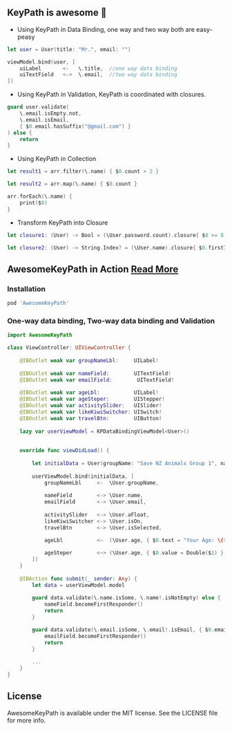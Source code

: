 ## KeyPath is awesome 🤟


* Using KeyPath in Data Binding, one way and two way both are easy-peasy

```swift
let user = User(title: "Mr.", email: "")

viewModel.bind(user, [
    uiLabel       <-   \.title,  //one way data binding
    uiTextField   <->  \.email,  //two way data binding
])
```

* Using KeyPath in Validation, KeyPath is coordinated with closures.

```swift
guard user.validate(
    \.email.isEmpty.not, 
    \.email.isEmail, 
    { $0.email.hasSuffix("@gmail.com") }
) else {    
    return
}
```

* Using KeyPath in Collection

```swift
let result1 = arr.filter(\.name) { $0.count > 2 }

let result2 = arr.map(\.name) { $0.count }

arr.forEach(\.name) {
    print($0)
}
```

* Transform KeyPath into Closure

```swift
let closure1: (User) -> Bool = (\User.password.count).closure{ $0 >= 8 && $0 <= 20 }

let closure2: (User) -> String.Index? = (\User.name).closure{ $0.firstIndex(of: "T") }
```

## AwesomeKeyPath in Action [Read More](document.md)

### Installation

```ruby
pod 'AwesomeKeyPath'
```

### One-way data binding, Two-way data binding and Validation

```swift
import AwesomeKeyPath

class ViewController: UIViewController {
    
    @IBOutlet weak var groupNameLbl:     UILabel!
    
    @IBOutlet weak var nameField:        UITextField!
    @IBOutlet weak var emailField:        UITextField!
    
    @IBOutlet weak var ageLbl:           UILabel!
    @IBOutlet weak var ageSteper:        UIStepper!
    @IBOutlet weak var activitySlider:   UISlider!
    @IBOutlet weak var likeKiwiSwitcher: UISwitch!
    @IBOutlet weak var travelBtn:        UIButton!
    
    lazy var userViewModel = KPDataBindingViewModel<User>()
    
    
    override func viewDidLoad() {
        
        let initialData = User(groupName: "Save NZ Animals Group 1", name: "Tonny")
        
        userViewModel.bind(initialData, [
            groupNameLbl     <-  \User.groupName,
         
            nameField        <-> \User.name,
            emailField       <-> \User.email,
	    
            activitySlider   <-> \User.aFloat,
            likeKiwiSwitcher <-> \User.isOn,
            travelBtn        <-> \User.isSelected,

            ageLbl           <~  (\User.age, { $0.text = "Your Age: \($1)" }),
            
            ageSteper        <~> (\User.age, { $0.value = Double($1) }, { view, _ in Int(view.value) }),
        ])
    }
    
    @IBAction func submit(_ sender: Any) {
        let data = userViewModel.model
    
        guard data.validate(\.name.isSome, \.name!.isNotEmpty) else {
            nameField.becomeFirstResponder()
            return
        }

        guard data.validate(\.email.isSome, \.email!.isEmail, { $0.email!.count > 5 }) else {
            emailField.becomeFirstResponder()
            return
        }
		
        ...
    }
}
```

## License

AwesomeKeyPath is available under the MIT license. See the LICENSE file for more info.
